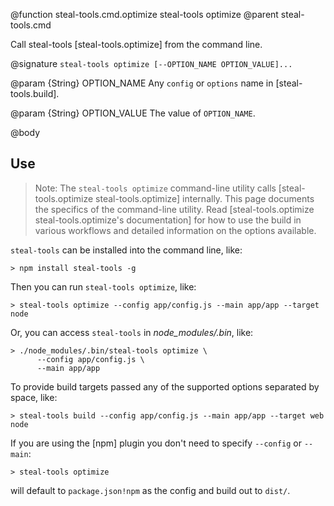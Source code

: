 @function steal-tools.cmd.optimize steal-tools optimize
@parent steal-tools.cmd 

Call steal-tools [steal-tools.optimize] from the command line.

@signature `steal-tools optimize [--OPTION_NAME OPTION_VALUE]...`

@param {String} OPTION_NAME Any `config` or `options` name in [steal-tools.build].

@param {String} OPTION_VALUE The value of `OPTION_NAME`.

@body

## Use

> Note: The `steal-tools optimize` command-line
utility calls [steal-tools.optimize steal-tools.optimize] 
internally. This page documents the specifics of the command-line utility. Read
[steal-tools.optimize steal-tools.optimize's documentation] for how to use
the build in various workflows and detailed information
on the options available.

`steal-tools` can be installed into the command line, like:

    > npm install steal-tools -g
 
Then you can run `steal-tools optimize`, like:

    > steal-tools optimize --config app/config.js --main app/app --target node

Or, you can access `steal-tools` in _node_modules/.bin_, like:

    > ./node_modules/.bin/steal-tools optimize \
          --config app/config.js \
          --main app/app

To provide build targets passed any of the supported options separated by space, like:

    > steal-tools build --config app/config.js --main app/app --target web node

If you are using the [npm] plugin you don't need to specify `--config` or `--main`:

    > steal-tools optimize

will default to `package.json!npm` as the config and build out to `dist/`.
